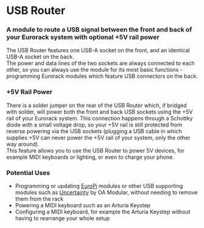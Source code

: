 # USB Router
### A module to route a USB signal between the front and back of your Eurorack system with optional +5V rail power

The USB Router features one USB-A socket on the front, and an identical USB-A socket on the back.  
The power and data lines of the two sockets are always connected to each other, so you can always use the module for its most basic functions - programming Eurorack modules which feature USB connectors on the back.

### +5V Rail Power
There is a solder jumper on the rear of the USB Router which, if bridged with solder, will power both the front and back USB sockets using the +5V rail of your Eurorack system. This connection happens through a Schottky diode with a small voltage drop, so your +5V rail is still protected from reverse powering via the USB sockets (plugging a USB cable in which supplies +5V can never power the +5V rail of your system, only the other way around).  
This feature allows you to use the USB Router to power 5V devices, for example MIDI keyboards or lighting, or even to charge your phone.

### Potential Uses
- Programming or updating [EuroPi](https://github.com/Allen-Synthesis/EuroPi) modules or other USB supporting modules such as [Uncertainty](https://oamodular.org/products/uncertainty) by OA Modular, without needing to remove them from the rack
- Powering a MIDI keyboard such as an Arturia Keystep
- Configuring a MIDI keyboard, for example the Arturia Keystep without having to rearrange your whole setup
